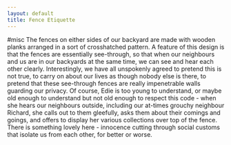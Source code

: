 ```yaml
---
layout: default
title: Fence Etiquette
---
```

#misc 
The fences on either sides of our backyard are made with wooden planks arranged in a sort of crosshatched pattern. A feature of this design is that the fences are essentially see-through, so that when our neighbours and us are in our backyards at the same time, we can see and hear each other clearly. Interestingly, we have all unspokenly agreed to pretend this is not true, to carry on about our lives as though nobody else is there, to pretend that these see-through fences are really impenetrable walls guarding our privacy. Of course, Edie is too young to understand, or maybe old enough to understand but not old enough to respect this code - when she hears our neighbours outside, including our at-times grouchy neighbour Richard, she calls out to them gleefully, asks them about their comings and goings, and offers to display her various collections over top of the fence. There is something lovely here - innocence cutting through social customs that isolate us from each other, for better or worse.